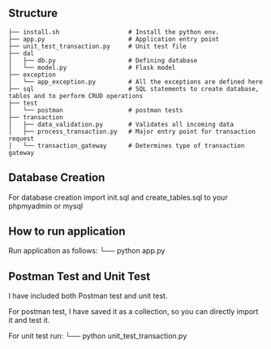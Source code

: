 ## Structure

```
├── install.sh                   # Install the python env.
├── app.py                       # Application entry point
├── unit_test_transaction.py     # Unit test file
├── dal                      
│   ├── db.py                    # Defining database
│   └── model.py                 # Flask model
├── exception
│   └── app_exception.py         # All the exceptions are defined here
├── sql                          # SQL statements to create database, tables and to perform CRUD operations
├── test
│   └── postman                  # postman tests
├── transaction                      
│   ├── data_validation.py       # Validates all incoming data
│   ├── process_transaction.py   # Major entry point for transaction request
│   └── transaction_gateway      # Determines type of transaction gateway

```

## Database Creation

For database creation import init.sql and create_tables.sql to your phpmyadmin or mysql

## How to run application

Run application as follows:
    └── python app.py

## Postman Test and Unit Test

I have included both Postman test and unit test.

For postman test, I have saved it as a collection, so you can directly import it and test it.

For unit test run:
    └── python unit_test_transaction.py
